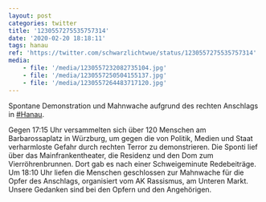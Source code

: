 ```yaml
---
layout: post
categories: twitter
title: '1230557275535757314'
date: '2020-02-20 18:18:11'
tags: hanau
ref: 'https://twitter.com/schwarzlichtwue/status/1230557275535757314'
media:
    - file: '/media/1230557232082735104.jpg'
    - file: '/media/1230557250504155137.jpg'
    - file: '/media/1230557264483717120.jpg'
---
```

Spontane Demonstration und Mahnwache aufgrund des rechten Anschlags in [#Hanau](/t/hanau).



Gegen 17:15 Uhr versammelten sich über 120 Menschen am Barbarossaplatz in Würzburg, um gegen die von Politik, Medien und Staat verharmloste Gefahr durch rechten Terror zu demonstrieren. 
Die Sponti lief über das Mainfrankentheater, die Residenz und den Dom zum Vierröhrenbrunnen. Dort gab es nach einer Schweigeminute Redebeiträge. Um 18:10 Uhr liefen die Menschen geschlossen zur Mahnwache für die Opfer des Anschlags, organisiert vom AK Rassismus, am Unteren Markt.
Unsere Gedanken sind bei den Opfern und den Angehörigen.